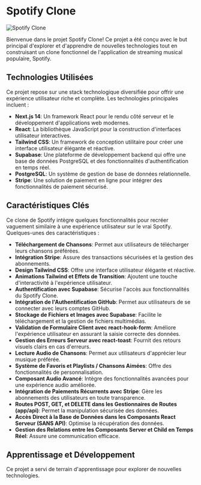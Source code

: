 # **Spotify Clone**

![Spotify Clone]()

Bienvenue dans le projet Spotify Clone! Ce projet a été conçu avec le but principal d'explorer et d'apprendre de nouvelles technologies tout en construisant un clone fonctionnel de l'application de streaming musical populaire, Spotify.

## Technologies Utilisées

Ce projet repose sur une stack technologique diversifiée pour offrir une expérience utilisateur riche et complète. Les technologies principales incluent :

- **Next.js 14**: Un framework React pour le rendu côté serveur et le développement d'applications web modernes.
- **React**: La bibliothèque JavaScript pour la construction d'interfaces utilisateur interactives.
- **Tailwind CSS**: Un framework de conception utilitaire pour créer une interface utilisateur élégante et réactive.
- **Supabase**: Une plateforme de développement backend qui offre une base de données PostgreSQL et des fonctionnalités d'authentification en temps réel.
- **PostgreSQL**: Un système de gestion de base de données relationnelle.
- **Stripe**: Une solution de paiement en ligne pour intégrer des fonctionnalités de paiement sécurisé.

## Caractéristiques Clés

Ce clone de Spotify intègre quelques fonctionnalités pour recréer vaguement similaire à une expérience utilisateur sur le vrai Spotify. Quelques-unes des caractéristiques :

- **Téléchargement de Chansons**: Permet aux utilisateurs de télécharger leurs chansons préférées.
- **Intégration Stripe**: Assure des transactions sécurisées et la gestion des abonnements.
- **Design Tailwind CSS**: Offre une interface utilisateur élégante et réactive.
- **Animations Tailwind et Effets de Transition**: Ajoutent une touche d'interactivité à l'expérience utilisateur.
- **Authentification avec Supabase**: Sécurise l'accès aux fonctionnalités du Spotify Clone.
- **Intégration de l'Authentification GitHub**: Permet aux utilisateurs de se connecter avec leurs comptes GitHub.
- **Stockage de Fichiers et Images avec Supabase**: Facilite le téléchargement et la gestion de fichiers multimédias.
- **Validation de Formulaire Client avec react-hook-form**: Améliore l'expérience utilisateur en assurant la saisie correcte des données.
- **Gestion des Erreurs Serveur avec react-toast**: Fournit des retours visuels clairs en cas d'erreurs.
- **Lecture Audio de Chansons**: Permet aux utilisateurs d'apprécier leur musique préférée.
- **Système de Favoris et Playlists / Chansons Aimées**: Offre des fonctionnalités de personnalisation.
- **Composant Audio Avancé**: Intègre des fonctionnalités avancées pour une expérience audio améliorée.
- **Intégration de Paiements Récurrents avec Stripe**: Gère les abonnements des utilisateurs en toute transparence.
- **Routes POST, GET, et DELETE dans les Gestionnaires de Routes (app/api)**: Permet la manipulation sécurisée des données.
- **Accès Direct à la Base de Données dans les Composants React Serveur (SANS API)**: Optimise la récupération des données.
- **Gestion des Relations entre les Composants Server et Child en Temps Réel**: Assure une communication efficace.

## Apprentissage et Développement

Ce projet a servi de terrain d'apprentissage pour explorer de nouvelles technologies.
